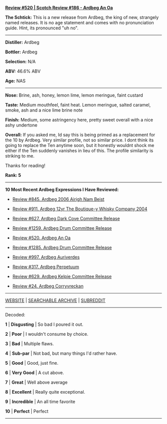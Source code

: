 
[**Review #520 | Scotch Review #186 - Ardbeg An Oa**]( https://t8ke.review/review-520-ardbeg-an-oa/)

**The Schtick:** This is a new release from Ardbeg, the king of new, strangely named releases. It is no age statement and comes with no pronunciation guide. Hint, its pronounced "uh no".

-----

**Distiller:** Ardbeg

**Bottler:** Ardbeg

**Selection:** N/A

**ABV:** 46.6% ABV

**Age:** NAS 

-----

**Nose:**  Brine, ash, honey, lemon lime, lemon meringue, faint custard  

**Taste:** Medium mouthfeel, faint heat. Lemon meringue, salted caramel, smoke, ash and a nice lime brine note

**Finish:** Medium, some astringency here, pretty sweet overall with a nice ashy undertone

**Overall:** If you asked me, Id say this is being primed as a replacement for the 10 by Ardbeg. Very similar profile, not so similar price. I dont think its going to replace the Ten anytime soon, but it honestly wouldnt shock me either if the Ten suddenly vanishes in lieu of this. The profile similarity is striking to me. 

Thanks for reading!

**Rank: 5**

----- 

**10 Most Recent Ardbeg Expressions I Have Reviewed:** 

- [Review #845. Ardbeg 2006 Airigh Nam Beist]( https://t8ke.review/review-845-ardbeg-2006-airigh-nam-beist/) 

- [Review #911. Ardbeg 12yr The Boutique-y Whisky Company 2004]( https://t8ke.review/review-911-ardbeg-12yr-the-boutique-y-whisky-company-2004/) 

- [Review #627. Ardbeg Dark Cove Committee Release]( https://t8ke.review/review-627-ardbeg-dark-cove-cr/) 

- [Review #1259. Ardbeg Drum Committee Release]( https://t8ke.review/review-1259-ardbeg-drum-committee-release) 

- [Review #520. Ardbeg An Oa]( https://t8ke.review/review-520-ardbeg-an-oa/) 

- [Review #1285. Ardbeg Drum Committee Release]( https://t8ke.review/review-1285-ardbeg-drum-committee-release) 

- [Review #997. Ardbeg Auriverdes]( https://t8ke.review/review-997-ardbeg-auriverdes/) 

- [Review #317. Ardbeg Perpetuum]( https://t8ke.review/review-317-ardbeg-perpetuum/) 

- [Review #629. Ardbeg Kelpie Committee Release]( https://t8ke.review/review-629-ardbeg-kelpie-cr/) 

- [Review #24. Ardbeg Corryvreckan]( https://t8ke.review/review-24-ardbeg-corryvreckan/) 

-----

[WEBSITE](https://t8ke.review) | [SEARCHABLE ARCHIVE](https://t8ke.review/review-archive/) | [SUBREDDIT](https://reddit.com/r/t8kereviews)

-----

Decoded:

**1** | **Disgusting** | So bad I poured it out.

**2** | **Poor** | I wouldn't consume by choice.

**3** | **Bad** | Multiple flaws.

**4** | **Sub-par** | Not bad, but many things I'd rather have.

**5** | **Good** | Good, just fine.

**6** | **Very Good** | A cut above.

**7** | **Great** | Well above average

**8** | **Excellent** | Really quite exceptional.

**9** | **Incredible** | An all time favorite

**10** | **Perfect** | Perfect

----

